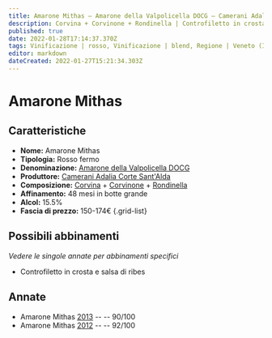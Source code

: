 ```yaml
---
title: Amarone Mithas – Amarone della Valpolicella DOCG – Camerani Adalia Corte Sant'Alda – Veneto (IT) – 150-174€ – 5★
description: Corvina + Corvinone + Rondinella | Controfiletto in crosta e salsa di ribes
published: true
date: 2022-01-28T17:14:37.370Z
tags: Vinificazione | rosso, Vinificazione | blend, Regione | Veneto (IT), Vinificazione | fermo, Valutazioni | 5 stelle, Prezzi | 150-174€, Vitigni | Corvina, Vitigni | Rondinella, Vitigni | Corvinone, Alimento | pernice, Aromatizzazione | alla cacciatora, Alimento | manzo, Aromatizzazione | in crosta, Aromatizzazione | al ribes 
editor: markdown
dateCreated: 2022-01-27T15:21:34.303Z
---
```


# Amarone Mithas

## Caratteristiche
- **Nome:** <span class="nome">Amarone Mithas</span>
- **Tipologia:** Rosso fermo
- **Denominazione:** <span class="denominazione">[Amarone della Valpolicella DOCG](/denominazioni/Italia/Veneto/DOCG/Amarone-della-Valpolicella)</span> 
- **Produttore:** <span class="cantina">[Camerani Adalia Corte Sant'Alda](/produttori/Italia/Veneto/Camerani-Adalia-Corte-Sant-Alda)</span> 
- **Composizione:** [Corvina](/vitigni/Italia/bacca-nera/corvina) + [Corvinone](/vitigni/Italia/bacca-nera/corvinone) + [Rondinella](/vitigni/Italia/bacca-nera/rondinella) 
- **Affinamento:** 48 mesi in botte grande
- **Alcol:** 15.5%
- **Fascia di prezzo:** 150-174€
{.grid-list}

## Possibili abbinamenti
*Vedere le singole annate per abbinamenti specifici*

- Controfiletto in crosta e salsa di ribes

## Annate
- Amarone Mithas [2013](vini/Italia/Veneto/Camerani-Adalia-Corte-Sant-Alda/Amarone-Mithas/2013) -- <span class="star-4"></span> -- 90/100
- Amarone Mithas [2012](vini/Italia/Veneto/Camerani-Adalia-Corte-Sant-Alda/Amarone-Mithas/2012) -- <span class="star-5"></span> -- 92/100
